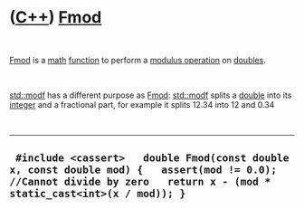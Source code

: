 



 

 

 

 

 

([C++](Cpp.md)) [Fmod](CppFmod.md)
====================================

 

[Fmod](CppFmod.md) is a [math](CppMath.md) [function](CppFunction.md)
to perform a [modulus operation](CppOperatorModulus.md) on
[doubles](CppDouble.md).

 

[std::modf](CppModf.md) has a different purpose as [Fmod](CppFmod.md):
[std::modf](CppModf.md) splits a [double](CppDouble.md) into its
[integer](CppInt.md) and a fractional part, for example it splits 12.34
into 12 and 0.34

 

  -------------------------------------------------------------------------------------------------------------------------------------------------------------------------
  ` #include <cassert>   double Fmod(const double x, const double mod) {   assert(mod != 0.0); //Cannot divide by zero   return x - (mod * static_cast<int>(x / mod)); }`
  -------------------------------------------------------------------------------------------------------------------------------------------------------------------------

 

 

 

 

 





 




